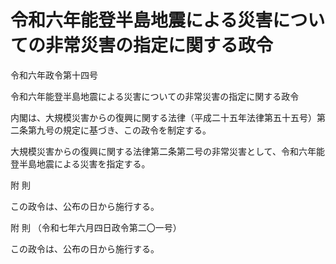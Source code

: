 # 令和六年能登半島地震による災害についての非常災害の指定に関する政令

令和六年政令第十四号

令和六年能登半島地震による災害についての非常災害の指定に関する政令

内閣は、大規模災害からの復興に関する法律（平成二十五年法律第五十五号）第二条第九号の規定に基づき、この政令を制定する。

大規模災害からの復興に関する法律第二条第二号の非常災害として、令和六年能登半島地震による災害を指定する。

附 則

この政令は、公布の日から施行する。

附 則 （令和七年六月四日政令第二〇一号）

この政令は、公布の日から施行する。
